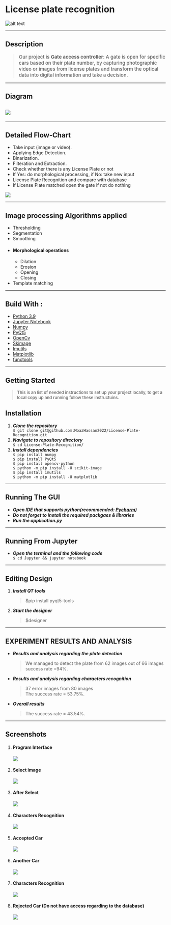# License plate recognition

![alt text](./Documentation/logo.png)
<hr/>
<h2>Description</h2>
<blockquote style="font-size: 15px; font-weight: 500">
  <p >
  Our project is <strong>Gate access controller</strong>: A gate is open for specific cars based on their plate number, by capturing photographic video or images from license plates and transform the optical data into digital information and take a decision.
 </p>
</blockquote>
<hr/>

<h2>Diagram<h2>
<img src="./Documentation/block_diagram.png" />
<hr/>

<h2>Detailed Flow-Chart</h2>
<ul>
    <li>Take input (image or video).</li>
    <li>Applying Edge Detection.</li>
    <li>Binarization.</li>
    <li>Filteration and Extraction.</li>
    <li>Check whether there is any License Plate or not</li>
    <li>If Yes: do morphological processing, if No: take new input</li>
    <li>License Plate Recognition and compare with database</li>
    <li>If License Plate matched open the gate if not do nothing</li>
</ul>
<img src="./Documentation/flowchart.png" />

<hr/>
<h2>Image processing Algorithms applied</h2>
<ul>
    <li>Thresholding</li>
    <li>Segmentation</li>
    <li>Smoothing</li>
    <li>
        <div>
            <h4>Morphological operations</h4>
            <ul>
                <li>Dilation</li>
                <li>Erosion</li>
                <li>Opening</li>
                <li>Closing</li>
            </ul>
        </div>
    </li>
    <li>Template matching</li>
</ul>

<hr/>
<h2>Build With : </h2>
 <ul>
  <li><a href="https://www.python.org/">Python 3.9</a></li>
  <li><a href="https://jupyter.org/">Jupyter Notebook</a></li>
  <li><a href="https://numpy.org/">Numpy</a></li>
  <li><a href="https://build-system.fman.io/pyqt5-tutorial">PyQt5</a></li>
  <li><a href="https://opencv.org/">OpenCv</a></li>
  <li><a href="https://scikit-image.org/docs/stable/api/skimage.html">Skimage</a></li>
  <li><a href="https://pypi.org/project/imutils/">Imutils</a></li>
  <li><a href="https://matplotlib.org/">Matplotlib</a></li>
  <li><a href="https://docs.python.org/3/library/functools.html">functools</a></li>
 </ul>

<hr/>

<h2>Getting Started</h2>
<blockquote style="font-size: 13px; font-weight: 500">
  <p>This is an list of needed instructions to set up your project locally, to get a local copy up and running follow these instructuins.
 </p>
</blockquote>
<h2 href="#Installation">Installation</h2>
<ol>
  <li><strong><em>Clone the repository</em></strong>
    <div>
        <code>$ git clone git@github.com:MoazHassan2022/License-Plate-Recognition.git</code>
    </div>
  </li>
  <li> 
  <strong><em>Navigate to repository directory
</em></strong>
    <div>
        <code>$ cd License-Plate-Recognition/</code>
    </div>
  </li>
  <li> 
  <strong><em>Install dependencies
</em></strong>
    <div>
        <code>$ pip install numpy</code>
    </div>
    <div>
        <code>$ pip install PyQt5</code>
    </div>
    <div>
        <code>$ pip install opencv-python</code>
    </div>
    <div>
        <code>$ python -m pip install -U scikit-image
</code>
    </div>
    <div>
        <code>$ pip install imutils</code>
    </div>
    <div>
        <code>$ python -m pip install -U matplotlib</code>
    </div>

  </li>
</ol>
<hr/>

<h2 href="#Running">Running The GUI</h2>
<ul>
  <li><strong><em>Open IDE that supports python(recommended: <a href="https://www.jetbrains.com/help/pycharm/installation-guide.html">Pycharm</a>)</em></strong>
  </li>
    <li><strong><em>Do not forget to install the required packgaes & libraries</em></strong>
  </li>
      <li><strong><em>Run the application.py</em></strong>
  </li>
</ul>
<hr/>

<h2 href="#Running">Running From Jupyter</h2>
<ul>
    <li><strong><em>Open the terminal and the following code</em></strong>
    <div>
        <code>$ cd Jupyter && jupyter notebook</code>
    </div>
  </li>
</ul>
<hr/>

<h2 href="#EditDesign">Editing Design</h2>
<ol>
  <li><strong><em>Install QT tools</em></strong>
       <blockquote>$pip install pyqt5-tools</blockquote>
  </li>
    <li><strong><em>Start the designer</em></strong>
    <blockquote>$designer</blockquote>
  </li>
 
</ol>

<hr/>

<h2 style="text-transform: uppercase;">EXPERIMENT RESULTS AND ANALYSIS</h2>
<div>
    <ul>
        <li>
        <p><strong><em>Results and analysis regarding the plate detection</em></strong></p>
        <div>
            <blockquote>
                We managed to detect the plate from 62 images out of 66 images<br/> success rate =94%.  
            </blockquote>
        </div>
        </li>
        <li>
        <p><strong><em>Results and analysis regarding characters recognition</em></strong></p>
        <div>
            <blockquote>
                37 error images from 80 images<br/>
                The success rate = 53.75%.  
            </blockquote>
        </div>
        </li>
                <li>
        <p><strong><em>Overall results</em></strong></p>
        <div>
            <blockquote>
                The success rate = 43.54%.
            </blockquote>
        </div>
        </li>
    </ul>
    
</div>

<hr/>

<h2 href="#Screenshots">Screenshots</h2>
<ol>
<li>
  <h4>Program Interface</h4>
  <img src="./Documentation/entry_point.jpeg">
 </li>

 <li>
  <h4>Select image</h4>
  <img src="./Documentation/select_image.jpeg">
 </li>
 <li>
  <h4>After Select</h4>
  <img src="./Documentation/after_select.jpeg">
 </li>
 
 <li> 
 <h4>Characters Recognition</h4> 
  <img src="./Documentation/result.jpeg">
 </li>
 
  <li> 
 <h4>Accepted Car</h4> 
  <img src="./Documentation/result1.jpeg">
 </li>

 <li>
  <h4>Another Car</h4>
  <img src="./Documentation/car2.jpeg">
 </li>

  <li>
  <h4>Characters Recognition</h4>
  <img src="./Documentation/chars2.jpeg">
 </li>

   <li>
  <h4>Rejected Car (Do not have access regarding to the database)</h4>
  <img src="./Documentation/result2.jpeg">
 </li>
</ol>
